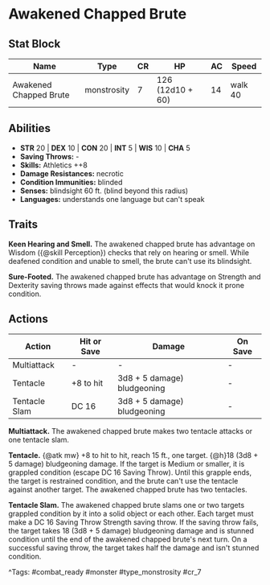 # Awakened Chapped Brute

## Stat Block

| Name | Type | CR | HP | AC | Speed |
|------|------|----|----|----|-------|
| Awakened Chapped Brute | monstrosity | 7 | 126 (12d10 + 60) | 14 | walk 40 |

## Abilities

- **STR** 20 | **DEX** 10 | **CON** 20 | **INT** 5 | **WIS** 10 | **CHA** 5
- **Saving Throws:** -  
- **Skills:** Athletics ++8  
- **Damage Resistances:** necrotic  
- **Condition Immunities:** blinded  
- **Senses:** blindsight 60 ft. (blind beyond this radius)  
- **Languages:** understands one language but can't speak

## Traits

**Keen Hearing and Smell.** The awakened chapped brute has advantage on Wisdom ({@skill Perception}) checks that rely on hearing or smell. While deafened condition and unable to smell, the brute can't use its blindsight.

**Sure-Footed.** The awakened chapped brute has advantage on Strength and Dexterity saving throws made against effects that would knock it prone condition.


## Actions

| Action | Hit or Save | Damage | On Save |
|--------|--------------|--------|----------|
| Multiattack | - | - | - |
| Tentacle | +8 to hit | 3d8 + 5 damage) bludgeoning | - |
| Tentacle Slam | DC 16 | 3d8 + 5 damage) bludgeoning | - |

**Multiattack.** The awakened chapped brute makes two tentacle attacks or one tentacle slam.

**Tentacle.** {@atk mw} +8 to hit to hit, reach 15 ft., one target. {@h}18 (3d8 + 5 damage) bludgeoning damage. If the target is Medium or smaller, it is grappled condition (escape DC 16 Saving Throw). Until this grapple ends, the target is restrained condition, and the brute can't use the tentacle against another target. The awakened chapped brute has two tentacles.

**Tentacle Slam.** The awakened chapped brute slams one or two targets grappled condition by it into a solid object or each other. Each target must make a DC 16 Saving Throw Strength saving throw. If the saving throw fails, the target takes 18 (3d8 + 5 damage) bludgeoning damage and is stunned condition until the end of the awakened chapped brute's next turn. On a successful saving throw, the target takes half the damage and isn't stunned condition.


^Tags: #combat_ready #monster #type_monstrosity #cr_7